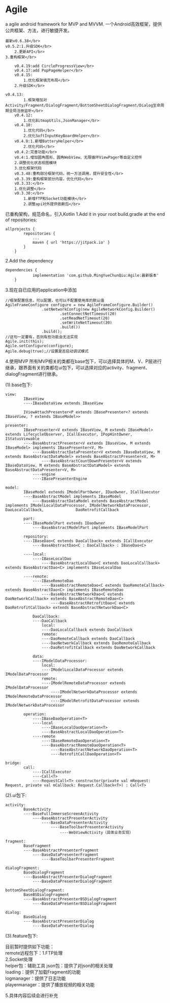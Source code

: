 # Agile
a agile android framework for MVP and MVVM.
一个Android高效框架，提供公共框架、方法，进行敏捷开发。

    最新v0.6.38</br>
    v0.5.2:1.升级SDK</br>
    	2.更新API</br>
	3.重构框架</br>
	
    	v0.4.19:add CircleProgressView</br>
        v0.4.17:add PopPageHelper</br>
    	v0.4.15:
    		1.优化框架填充布局</br>
		2.升级SDK</br>
	
	v0.4.13:
    		1.框架增加对Activity/Fragment/DialogFragment/BottomSheetDialogFragment/Dialog生命周期全局注册监听</br>
    	v0.4.12:
    		1.优化BitmapUtils,JsonManager</br>
    	v0.4.10:
    		1.优化代码</br>
    		2.优化SoftInputKeyBoardHelper</br>
    	v0.4.8:1.新增BatteryHelper</br>
    		2.优化代码</br>
    	v0.4.2:完善功能</br>
    	v0.4:1.增加圆角图形、圆角WebView、无限循环ViewPager等自定义控件
	 	2.调整优化状态视图模块
	 	3.优化框架代码
    	v0.3.48:重构部分框架代码，统一方法调用，提升安全性</br>
    	v0.3.39:重构框架部分内容，优化代码</br>
    	v0.3.33:</br>
		1.优化调整</br>
    	v0.3.30:</br>
    		1.新增FTP和Socket功能模块</br>
    		2.调整api对外提供依赖包</br>

已重构架构，规范命名，引入Kotlin
1.Add it in your root build.gradle at the end of repositories:
```
allprojects {
		repositories {
			...
			maven { url 'https://jitpack.io' }
		}
	}
```
2.Add the dependency
```
dependencies {
	        implementation 'com.github.MingYueChunQiu:Agile:最新版本'
	}
```

3.现在自已应用的application中添加
```
//框架配置信息，可以配置，也可以不配置使用库的默认值
AgileFrameConfigure configure = new AgileFrameConfigure.Builder()
                .setNetworkConfig(new AgileNetworkConfig.Builder()
                        .setConnectNetTimeout(20)
                        .setReadNetTimeout(20)
                        .setWriteNetTimeout(20)
                        .build())
                .build();
//这句一定要有，否则有些功能会无法实现
Agile.init(this);
Agile.setConfigure(configure);
Agile.debug(true);//设置是否启动调试模式
```
4.使用MVP
所有MVP相关的类都在base包下，可以选择具体的M、V、P层进行继承，跟界面有关的类都在ui包下，可以选择对应的activity、fragment、dialogFragment进行继承。

(1).base包下:

```
view:		
		IBaseView
	  	----IBaseDataView extends IBaseView
		    
		IViewAttachPresenter<P extends IBasePresenter<? extends IBaseView, ? extends IBaseModel>>
	
presenter:	
		IBasePresenter<V extends IBaseView, M extends IBaseModel> extends LifecycleObserver, ICallExecutor, IPopHintOwner, IStatusViewable
		----BaseAbstractPresenter<V extends IBaseView, M extends IBaseModel> implements IBasePresenter<V, M>
		    ----BaseAbstractDataPresenter<V extends IBaseDataView, M extends BaseAbstractDataModel> extends BaseAbstractPresenter<V, M>
		        ----BaseAbstractCountDownPresenter<V extends IBaseDataView, M extends BaseAbstractDataModel> extends BaseAbstractDataPresenter<V, M>
	        ----engine
		    ----IBasePresenterEngine
		    
model:		
		IBaseModel extends IModelPartOwner, IDaoOwner, ICallExecutor
		----BaseAbstractModel implements IBaseModel
		    ----BaseAbstractDataModel extends BaseAbstractModel implements IModelLocalDataProcessor, IModelNetworkDataProcessor, DaoLocalCallback, 				DaoRetrofitCallback
		
		part:
		----IBaseModelPart extends IDaoOwner
		    ----BaseAbstractModelPart implements IBaseModelPart
		    
		repository:
		----IBaseDao<C extends DaoCallback> extends ICallExecutor
		    ----BaseAbstractDao<C : DaoCallback> : IBaseDao<C>
		
		----local:
		    ----IBaseLocalDao
		        ----BaseAbstractLocalDao<C extends DaoLocalCallback> extends BaseAbstractDao<C> implements IBaseLocalDao
			
		----remote:
		    ----IBaseRemoteDao
		        ----BaseAbstractRemoteDao<C extends DaoRemoteCallback> extends BaseAbstractDao<C> implements IBaseRemoteDao
			    ----BaseAbstractNetworkDao<C extends DaoNetworkCallback> extends BaseAbstractRemoteDao<C>
			        ----BaseAbstractRetrofitDao<C extends DaoRetrofitCallback> extends BaseAbstractNetworkDao<C>
			
			DaoCallback:
			----DaoCallback
			    local:
			    ----DaoLocalCallback extends DaoCallback
			    remote:
			    ----DaoRemoteCallback extends DaoCallback
				----DaoNetworkCallback extends DaoRemoteCallback
				----DaoRetrofitCallback extends DaoNetworkCallback
				
			data:
			----IModelDataProcessor:
			    local:
			    ----IModelLocalDataProcessor extends IModelDataProcessor
			    remote:
			    ----IModelRemoteDataProcessor extends IModelDataProcessor
			        ----IModelNetworkDataProcessor extends IModelRemoteDataProcessor
				    ----IModelRetrofitDataProcessor extends IModelNetworkDataProcessor
			
		operation:
		    ----IBaseDaoOperation<T>
		    ----local
		        ----IBaseLocalDaoOperation<T>
			    ----BaseAbstractLocalDaoOperation<T>
		    ----remote
		        ----IBaseRemoteDaoOperation<T>
			    ----BaseAbstractRemoteDaoOperation<T>
			        ----BaseAbstractNetworkDaoOperation<T>
			        ----RetrofitCallDaoOperation<T>
				
bridge:
		call:
		    ----ICallExecutor
		    ----Call<T>
		   	----RequestCall<T> constructor(private val mRequest: Request, private val mCallback: Request.Callback<T>) : Call<T>
```

(2).ui包下:

```
activity:	
		BaseActivity
		----BaseFullImmerseScreenActivity
		    ----BaseAbstractPresenterActivity
		        ----BaseDataPresenterActivity
		            ----BaseToolbarPresenterActivity
	        	        ----WebViewActivity（具体业务实现）
					
fragment:	
		BaseFragment
		----BaseAbstractPresenterFragment
		    ----BaseDataPresenterFragment
		        ----BaseToolbarPresenterFragment
			
dialogFragment:	
		BaseDialogFragment
		----BaseAbstractPresenterDialogFragment
		    ----BaseDataPresenterDialogFragment
		
bottomSheetDialogFragment:	
		BaseBSDialogFragment
		----BaseAbstractPresenterBSDialogFragment
		    ----BaseDataPresenterBSDialogFragment

dialog:
		BaseDialog
		----BaseAbstractPresenterDialog
		    ----BaseDataPresenterDialog
```

(3).feature包下:

目前暂时提供如下功能：&nbsp;</br>
        remote远程包下：1.FTP处理</br>
                       2.Socket处理</br>
	helper包：辅助工具
	json包：提供了对json的相关处理</br>
	loading：提供了加载Fragment的功能</br>
	logmanager：提供了日志功能</br>
	playermanager：提供了播放视频的相关功能</br>
	
5.具体内容后续会进行补充

